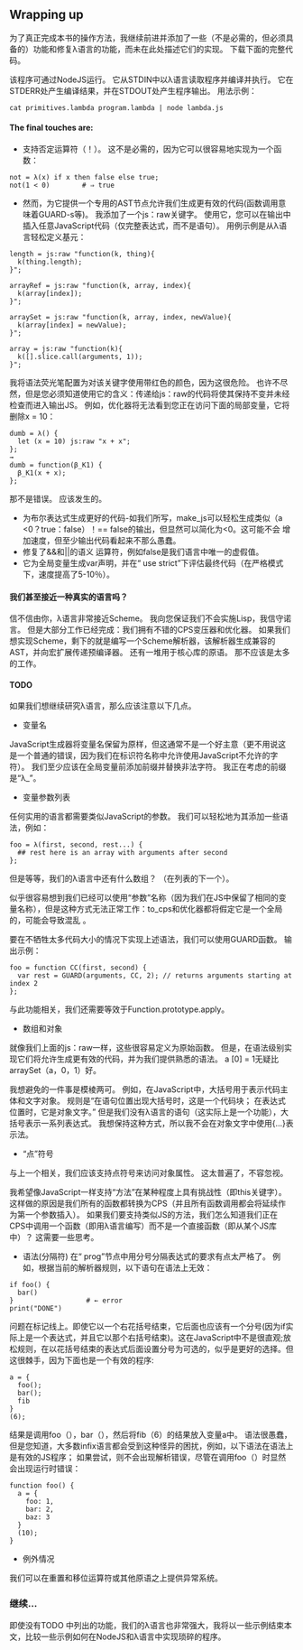 ## Wrapping up

为了真正完成本书的操作方法，我继续前进并添加了一些（不是必需的，但必须具备的）功能和修复λ语言的功能，而未在此处描述它们的实现。 下载下面的完整代码。

该程序可通过NodeJS运行。 它从STDIN中以λ语言读取程序并编译并执行。 它在STDERR处产生编译结果，并在STDOUT处产生程序输出。 用法示例：
```
cat primitives.lambda program.lambda | node lambda.js
```

#### The final touches are:

- 支持否定运算符（！）。 这不是必需的，因为它可以很容易地实现为一个函数：

```
not = λ(x) if x then false else true;
not(1 < 0)        # ⇒ true
```

- 然而，为它提供一个专用的AST节点允许我们生成更有效的代码(函数调用意味着GUARD-s等)。
我添加了一个js：raw关键字。 使用它，您可以在输出中插入任意JavaScript代码（仅完整表达式，而不是语句）。 用例示例是从λ语言轻松定义基元：
```
length = js:raw "function(k, thing){
  k(thing.length);
}";

arrayRef = js:raw "function(k, array, index){
  k(array[index]);
}";

arraySet = js:raw "function(k, array, index, newValue){
  k(array[index] = newValue);
}";

array = js:raw "function(k){
  k([].slice.call(arguments, 1));
}";
```
我将语法荧光笔配置为对该关键字使用带红色的颜色，因为这很危险。 也许不尽然，但是您必须知道使用它的含义：传递给js：raw的代码将使其保持不变并未经检查而进入输出JS。 例如，优化器将无法看到您正在访问下面的局部变量，它将删除x = 10：
```
dumb = λ() {
  let (x = 10) js:raw "x + x";
};
→	
dumb = function(β_K1) {
  β_K1(x + x);
};
```

那不是错误。 应该发生的。
- 为布尔表达式生成更好的代码-如我们所写，make_js可以轻松生成类似（a <0？true：false）！== false的输出，但显然可以简化为<0。这可能不会 增加速度，但至少输出代码看起来不那么愚蠢。
- 修复了&&和||的语义 运算符，例如false是我们语言中唯一的虚假值。
- 它为全局变量生成var声明，并在“ use strict”下评估最终代码（在严格模式下，速度提高了5-10％）。

#### 我们甚至接近一种真实的语言吗？

信不信由你，λ语言非常接近Scheme。 我向您保证我们不会实施Lisp，我信守诺言。 但是大部分工作已经完成：我们拥有不错的CPS变压器和优化器。 如果我们想实现Scheme，剩下的就是编写一个Scheme解析器，该解析器生成兼容的AST，并向宏扩展传递预编译器。 还有一堆用于核心库的原语。 那不应该是太多的工作。

#### TODO

如果我们想继续研究λ语言，那么应该注意以下几点。
 
- 变量名

JavaScript生成器将变量名保留为原样，但这通常不是一个好主意（更不用说这是一个普通的错误，因为我们在标识符名称中允许使用JavaScript不允许的字符）。 我们至少应该在全局变量前添加前缀并替换非法字符。 我正在考虑的前缀是“λ_”。

- 变量参数列表

任何实用的语言都需要类似JavaScript的参数。 我们可以轻松地为其添加一些语法，例如：
```
foo = λ(first, second, rest...) {
  ## rest here is an array with arguments after second
};
```

但是等等，我们的λ语言中还有什么数组？ （在列表的下一个）。

似乎很容易想到我们已经可以使用“参数”名称（因为我们在JS中保留了相同的变量名称），但是这种方式无法正常工作：to_cps和优化器都将假定它是一个全局的，可能会导致混乱 。

要在不牺牲太多代码大小的情况下实现上述语法，我们可以使用GUARD函数。 输出示例：
```
foo = function CC(first, second) {
  var rest = GUARD(arguments, CC, 2); // returns arguments starting at index 2
};
```
与此功能相关，我们还需要等效于Function.prototype.apply。

- 数组和对象

就像我们上面的js：raw一样，这些很容易定义为原始函数。 但是，在语法级别实现它们将允许生成更有效的代码，并为我们提供熟悉的语法。 a [0] = 1无疑比arraySet（a，0，1）好。

我想避免的一件事是模棱两可。 例如，在JavaScript中，大括号用于表示代码主体和文字对象。 规则是“在语句位置出现大括号时，这是一个代码块； 在表达式位置时，它是对象文字。” 但是我们没有λ语言的语句（这实际上是一个功能），大括号表示一系列表达式。 我想保持这种方式，所以我不会在对象文字中使用{...}表示法。

- “点”符号

与上一个相关，我们应该支持点符号来访问对象属性。 这太普遍了，不容忽视。

我希望像JavaScript一样支持“方法”在某种程度上具有挑战性（即this关键字）。 这样做的原因是我们所有的函数都转换为CPS（并且所有函数调用都会将延续作为第一个参数插入）。 如果我们要支持类似JS的方法，我们怎么知道我们正在CPS中调用一个函数（即用λ语言编写）而不是一个直接函数（即从某个JS库中）？ 这需要一些思考。

- 语法(分隔符)
在“ prog”节点中用分号分隔表达式的要求有点太严格了。 例如，根据当前的解析器规则，以下语句在语法上无效：
```
if foo() {
  bar()
}                  # ← error
print("DONE")
```
问题在标记线上。即使它以一个右花括号结束，它后面也应该有一个分号(因为if实际上是一个表达式，并且它以那个右括号结束)。这在JavaScript中不是很直观;放松规则，在以花括号结束的表达式后面设置分号为可选的，似乎是更好的选择。但这很棘手，因为下面也是一个有效的程序:
```
a = {
  foo();
  bar();
  fib
}
(6);
```

结果是调用foo（），bar（），然后将fib（6）的结果放入变量a中。 语法很愚蠢，但是您知道，大多数infix语言都会受到这种怪异的困扰，例如，以下语法在语法上是有效的JS程序； 如果尝试，则不会出现解析错误，尽管在调用foo（）时显然会出现运行时错误：
```
function foo() {
  a = {
    foo: 1,
    bar: 2,
    baz: 3
  }
  (10);
}
```
 
- 例外情况

我们可以在重置和移位运算符或其他原语之上提供异常系统。

### 继续…

即使没有TODO 中列出的功能，我们的λ语言也非常强大，我将以一些示例结束本文，比较一些示例如何在NodeJS和λ语言中实现琐碎的程序。 